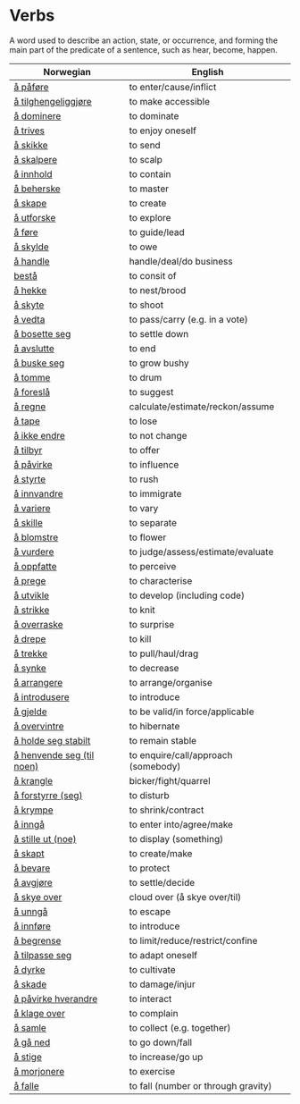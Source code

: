 # Verbs

A word used to describe an action, state, or occurrence, and forming the main part of the predicate of a sentence, such as hear, become, happen.

| Norwegian | English |
| --- | --- |
| [å påføre](https://www.ordnett.no/search?language=no&phrase=å%20påføre) | to enter/cause/inflict |
| [å tilghengeliggjøre](https://www.ordnett.no/search?language=no&phrase=å%20tilghengeliggjøre) | to make accessible |
| [å dominere](https://www.ordnett.no/search?language=no&phrase=å%20dominere) | to dominate |
| [å trives](https://www.ordnett.no/search?language=no&phrase=å%20trives) | to enjoy oneself |
| [å skikke](https://www.ordnett.no/search?language=no&phrase=å%20skikke) | to send |
| [å skalpere](https://www.ordnett.no/search?language=no&phrase=å%20skalpere) | to scalp |
| [å innhold](https://www.ordnett.no/search?language=no&phrase=å%20innhold) | to contain |
| [å beherske](https://www.ordnett.no/search?language=no&phrase=å%20beherske) | to master |
| [å skape](https://www.ordnett.no/search?language=no&phrase=å%20skape) | to create |
| [å utforske](https://www.ordnett.no/search?language=no&phrase=å%20utforske) | to explore |
| [å føre](https://www.ordnett.no/search?language=no&phrase=å%20føre) | to guide/lead |
| [å skylde](https://www.ordnett.no/search?language=no&phrase=å%20skylde) | to owe |
| [å handle](https://www.ordnett.no/search?language=no&phrase=å%20handle) | handle/deal/do business |
| [bestå](https://www.ordnett.no/search?language=no&phrase=bestå) | to consit of |
| [å hekke](https://www.ordnett.no/search?language=no&phrase=å%20hekke) | to nest/brood |
| [å skyte](https://www.ordnett.no/search?language=no&phrase=å%20skyte) | to shoot |
| [å vedta](https://www.ordnett.no/search?language=no&phrase=å%20vedta) | to pass/carry (e.g. in a vote) |
| [å bosette seg](https://www.ordnett.no/search?language=no&phrase=å%20bosette%20seg) | to settle down |
| [å avslutte](https://www.ordnett.no/search?language=no&phrase=å%20avslutte) | to end |
| [å buske seg](https://www.ordnett.no/search?language=no&phrase=å%20buske%20seg) | to grow bushy |
| [å tomme](https://www.ordnett.no/search?language=no&phrase=å%20tomme) | to drum |
| [å foreslå](https://www.ordnett.no/search?language=no&phrase=å%20foreslå) | to suggest |
| [å regne](https://www.ordnett.no/search?language=no&phrase=å%20regne) | calculate/estimate/reckon/assume |
| [å tape](https://www.ordnett.no/search?language=no&phrase=å%20tape) | to lose |
| [å ikke endre](https://www.ordnett.no/search?language=no&phrase=å%20ikke%20endre) | to not change |
| [å tilbyr](https://www.ordnett.no/search?language=no&phrase=å%20tilbyr) | to offer |
| [å påvirke](https://www.ordnett.no/search?language=no&phrase=å%20påvirke) | to influence |
| [å styrte](https://www.ordnett.no/search?language=no&phrase=å%20styrte) | to rush |
| [å innvandre](https://www.ordnett.no/search?language=no&phrase=å%20innvandre) | to immigrate |
| [å variere](https://www.ordnett.no/search?language=no&phrase=å%20variere) | to vary |
| [å skille](https://www.ordnett.no/search?language=no&phrase=å%20skille) | to separate |
| [å blomstre](https://www.ordnett.no/search?language=no&phrase=å%20blomstre) | to flower |
| [å vurdere](https://www.ordnett.no/search?language=no&phrase=å%20vurdere) | to judge/assess/estimate/evaluate |
| [å oppfatte](https://www.ordnett.no/search?language=no&phrase=å%20oppfatte) | to perceive |
| [å prege](https://www.ordnett.no/search?language=no&phrase=å%20prege) | to characterise |
| [å utvikle](https://www.ordnett.no/search?language=no&phrase=å%20utvikle) | to develop (including code) |
| [å strikke](https://www.ordnett.no/search?language=no&phrase=å%20strikke) | to knit |
| [å overraske](https://www.ordnett.no/search?language=no&phrase=å%20overraske) | to surprise |
| [å drepe](https://www.ordnett.no/search?language=no&phrase=å%20drepe) | to kill |
| [å trekke](https://www.ordnett.no/search?language=no&phrase=å%20trekke) | to pull/haul/drag |
| [å synke](https://www.ordnett.no/search?language=no&phrase=å%20synke) | to decrease |
| [å arrangere](https://www.ordnett.no/search?language=no&phrase=å%20arrangere) | to arrange/organise |
| [å introdusere](https://www.ordnett.no/search?language=no&phrase=å%20introdusere) | to introduce |
| [å gjelde](https://www.ordnett.no/search?language=no&phrase=å%20gjelde) | to be valid/in force/applicable |
| [å overvintre](https://www.ordnett.no/search?language=no&phrase=å%20overvintre) | to hibernate |
| [å holde seg stabilt](https://www.ordnett.no/search?language=no&phrase=å%20holde%20seg%20stabilt) | to remain stable |
| [å henvende seg (til noen)](https://www.ordnett.no/search?language=no&phrase=å%20henvende%20seg%20(til%20noen)) | to enquire/call/approach (somebody) |
| [å krangle](https://www.ordnett.no/search?language=no&phrase=å%20krangle) | bicker/fight/quarrel |
| [å forstyrre (seg)](https://www.ordnett.no/search?language=no&phrase=å%20forstyrre%20(seg)) | to disturb |
| [å krympe](https://www.ordnett.no/search?language=no&phrase=å%20krympe) | to shrink/contract |
| [å inngå](https://www.ordnett.no/search?language=no&phrase=å%20inngå) | to enter into/agree/make |
| [å stille ut (noe)](https://www.ordnett.no/search?language=no&phrase=å%20stille%20ut%20(noe)) | to display (something) |
| [å skapt](https://www.ordnett.no/search?language=no&phrase=å%20skapt) | to create/make |
| [å bevare](https://www.ordnett.no/search?language=no&phrase=å%20bevare) | to protect |
| [å avgjøre](https://www.ordnett.no/search?language=no&phrase=å%20avgjøre) | to settle/decide |
| [å skye over](https://www.ordnett.no/search?language=no&phrase=å%20skye%20over) | cloud over (å skye over/til) |
| [å unngå](https://www.ordnett.no/search?language=no&phrase=å%20unngå) | to escape |
| [å innføre](https://www.ordnett.no/search?language=no&phrase=å%20innføre) | to introduce |
| [å begrense](https://www.ordnett.no/search?language=no&phrase=å%20begrense) | to limit/reduce/restrict/confine |
| [å tilpasse seg](https://www.ordnett.no/search?language=no&phrase=å%20tilpasse%20seg) | to adapt oneself |
| [å dyrke](https://www.ordnett.no/search?language=no&phrase=å%20dyrke) | to cultivate |
| [å skade](https://www.ordnett.no/search?language=no&phrase=å%20skade) | to damage/injur |
| [å påvirke hverandre](https://www.ordnett.no/search?language=no&phrase=å%20påvirke%20hverandre) | to interact |
| [å klage over](https://www.ordnett.no/search?language=no&phrase=å%20klage%20over) | to complain |
| [å samle](https://www.ordnett.no/search?language=no&phrase=å%20samle) | to collect (e.g. together) |
| [å gå ned](https://www.ordnett.no/search?language=no&phrase=å%20gå%20ned) | to go down/fall |
| [å stige](https://www.ordnett.no/search?language=no&phrase=å%20stige) | to increase/go up |
| [å morjonere](https://www.ordnett.no/search?language=no&phrase=å%20morjonere) | to exercise |
| [å falle](https://www.ordnett.no/search?language=no&phrase=å%20falle) | to fall (number or through gravity) |

